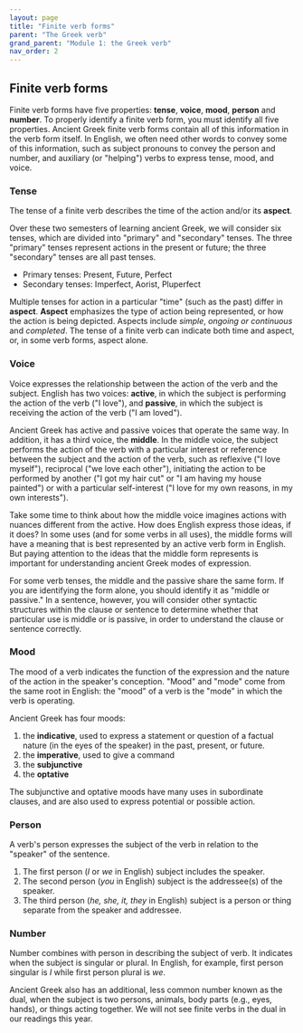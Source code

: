 ```yaml
---
layout: page
title: "Finite verb forms"
parent: "The Greek verb"
grand_parent: "Module 1: the Greek verb"
nav_order: 2
---
```




## Finite verb forms


Finite verb forms have five properties: **tense**, **voice**, **mood**, **person** and **number**. To properly identify a finite verb form, you must identify all five properties. Ancient Greek finite verb forms contain all of this information in the verb form itself. In English, we often need other words to convey some of this information, such as subject pronouns to convey the person and number, and auxiliary (or "helping") verbs to express tense, mood, and voice.

### Tense

The tense of a finite verb describes the time of the action and/or its **aspect**. 

Over these two semesters of learning ancient Greek, we will consider six tenses, which are divided into "primary" and "secondary" tenses. The three "primary" tenses represent actions in the present or future; the three "secondary" tenses are all past tenses.

- Primary tenses: Present, Future, Perfect
- Secondary tenses: Imperfect, Aorist, Pluperfect

Multiple tenses for action in a particular "time" (such as the past) differ in **aspect**. **Aspect** emphasizes the type of action being represented, or how the action is being depicted. Aspects include *simple*, *ongoing or continuous* and *completed*. The tense of a finite verb can indicate both time and aspect, or, in some verb forms, aspect alone.


### Voice

Voice expresses the relationship between the action of the verb and the subject. English has two voices: **active**, in which the subject is performing the action of the verb ("I love"), and **passive**, in which the subject is receiving the action of the verb ("I am loved").

Ancient Greek has active and passive voices that operate the same way. In addition, it has a third voice, the **middle**. In the middle voice, the subject performs the action of the verb with a particular interest or reference between the subject and the action of the verb, such as reflexive ("I love myself"), reciprocal ("we love each other"), initiating the action to be performed by another ("I got my hair cut" or "I am having my house painted") or with a particular self-interest ("I love for my own reasons, in my own interests").

Take some time to think about how the middle voice imagines actions with nuances different from the active. How does English express those ideas, if it does? In some uses (and for some verbs in all uses), the middle forms will have a meaning that is best represented by an active verb form in English. But paying attention to the ideas that the middle form represents is important for understanding ancient Greek modes of expression.

For some verb tenses, the middle and the passive share the same form. If you are identifying the form alone, you should identify it as "middle or passive." In a sentence, however, you will consider other syntactic structures within the clause or sentence to determine whether that particular use is middle or is passive, in order to understand the clause or sentence correctly.




### Mood

The mood of a verb indicates the function of the expression and the nature of the action in the speaker's conception. "Mood" and "mode" come from the same root in English: the "mood" of a verb is the "mode" in which the verb is operating.

Ancient Greek has four moods: 

1. the **indicative**, used to express a statement or question of a factual nature (in the eyes of the speaker) in the past, present, or future.
2. the **imperative**, used to give a command
3. the **subjunctive** 
4. the **optative**

The subjunctive and optative moods have many uses in subordinate clauses, and are also used to express potential or possible action. 


### Person

A verb's person expresses the subject of the verb in relation to the "speaker" of the sentence. 

1. The first person (*I* or *we* in English) subject includes the speaker. 
2. The second person (*you* in English) subject is the addressee(s) of the speaker. 
3. The third person (*he, she, it, they* in English) subject is a person or thing separate from the speaker and addressee.  


### Number

Number combines with person in describing the subject of verb. It indicates when the subject is singular or plural. In English, for example, first person singular is *I* while first person plural is *we*.

Ancient Greek also has an additional, less common number known as the dual, when the subject is two persons, animals, body parts (e.g., eyes, hands), or things acting together. We will not see finite verbs in the dual in our readings this year.



